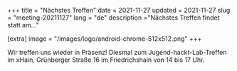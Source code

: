 +++
title = "Nächstes Treffen"
date = 2021-11-27 
updated = 2021-11-27
slug = "meeting-20211127"
lang = "de"
description ="Nächstes Treffen findet statt am..."

[extra]
image = "/images/logo/android-chrome-512x512.png"
+++

Wir treffen uns wieder in Präsenz! Diesmal zum Jugend-hackt-Lab-Treffen im
xHain, Grünberger Straße 16 im Friedrichshain von 14 bis 17 Uhr.
